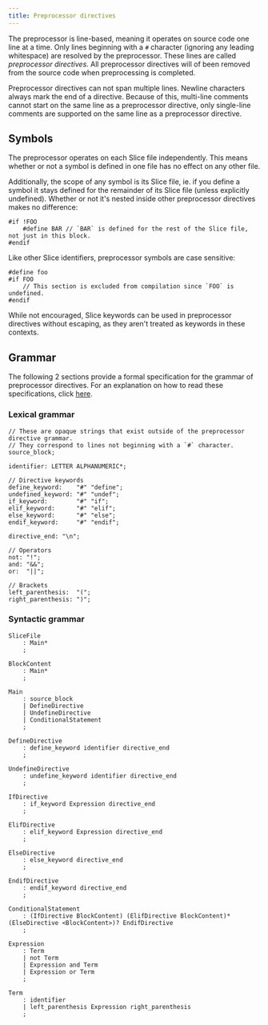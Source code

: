 ```yaml
---
title: Preprocessor directives
---
```


The preprocessor is line-based, meaning it operates on source code one line at a time.
Only lines beginning with a `#` character (ignoring any leading whitespace) are resolved by the preprocessor. These lines are called _preprocessor directives_.
All preprocessor directives will of been removed from the source code when preprocessing is completed.

Preprocessor directives can not span multiple lines. Newline characters always mark the end of a directive.
Because of this, multi-line comments cannot start on the same line as a preprocessor directive, only single-line comments are supported on the same line as a preprocessor directive.

## Symbols

The preprocessor operates on each Slice file independently. This means whether or not a symbol is defined in one file has no effect on any other file.

Additionally, the scope of any symbol is its Slice file, ie. if you define a symbol it stays defined for the remainder of its Slice file (unless explicitly undefined). Whether or not it's nested inside other preprocessor directives makes no difference:

```slice
#if !FOO
    #define BAR // `BAR` is defined for the rest of the Slice file, not just in this block.
#endif
```

Like other Slice identifiers, preprocessor symbols are case sensitive:

```slice
#define foo
#if FOO
    // This section is excluded from compilation since `FOO` is undefined.
#endif
```

While not encouraged, Slice keywords can be used in preprocessor directives without escaping, as they aren't treated as keywords in these contexts.

## Grammar

The following 2 sections provide a formal specification for the grammar of preprocessor directives. For an explanation on how to read these specifications, click [here](../language-reference#grammar-notation).

### Lexical grammar

```ebnf {% showTitle=false %}
// These are opaque strings that exist outside of the preprocessor directive grammar.
// They correspond to lines not beginning with a `#` character.
source_block;

identifier: LETTER ALPHANUMERIC*;

// Directive keywords
define_keyword:    "#" "define";
undefined_keyword: "#" "undef";
if_keyword:        "#" "if";
elif_keyword:      "#" "elif";
else_keyword:      "#" "else";
endif_keyword:     "#" "endif";

directive_end: "\n";

// Operators
not: "!";
and: "&&";
or:  "||";

// Brackets
left_parenthesis:  "(";
right_parenthesis: ")";
```

### Syntactic grammar

```ebnf {% showTitle=false %}
SliceFile
    : Main*
    ;

BlockContent
    : Main*
    ;

Main
    : source_block
    | DefineDirective
    | UndefineDirective
    | ConditionalStatement
    ;

DefineDirective
    : define_keyword identifier directive_end
    ;

UndefineDirective
    : undefine_keyword identifier directive_end
    ;

IfDirective
    : if_keyword Expression directive_end
    ;

ElifDirective
    : elif_keyword Expression directive_end
    ;

ElseDirective
    : else_keyword directive_end
    ;

EndifDirective
    : endif_keyword directive_end
    ;

ConditionalStatement
    : (IfDirective BlockContent) (ElifDirective BlockContent)* (ElseDirective <BlockContent>)? EndifDirective
    ;

Expression
    : Term
    | not Term
    | Expression and Term
    | Expression or Term
    ;

Term
    : identifier
    | left_parenthesis Expression right_parenthesis
    ;
```
